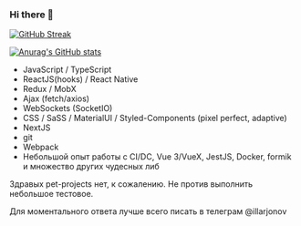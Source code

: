 ### Hi there 👋

[![GitHub Streak](https://github-readme-streak-stats.herokuapp.com/?user=illarjonov)](https://git.io/streak-stats)

[![Anurag's GitHub stats](https://github-readme-stats.vercel.app/api?username=anuraghazra)](https://github.com/anuraghazra/github-readme-stats) 
- JavaScript / TypeScript
- ReactJS(hooks) / React Native
- Redux / MobX
- Ajax (fetch/axios)
- WebSockets (SocketIO)
- CSS / SaSS / MaterialUI / Styled-Components (pixel perfect, adaptive)
- NextJS
- git
- Webpack
- Небольшой опыт работы с CI/DC, Vue 3/VueX, JestJS, Docker, formik 
и множество других чудесных либ

Здравых pet-projects нет, к сожалению. 
Не против выполнить небольшое тестовое. 

Для моментального ответа лучше всего писать в телеграм @illarjonov

<!--
**Illarjonov/illarjonov** is a ✨ _special_ ✨ repository because its `README.md` (this file) appears on your GitHub profile.

Here are some ideas to get you started:

- 🔭 I’m currently working on ...
- 🌱 I’m currently learning ...
- 👯 I’m looking to collaborate on ...
- 🤔 I’m looking for help with ...
- 💬 Ask me about ...
- 📫 How to reach me: ...
- 😄 Pronouns: ...
- ⚡ Fun fact: ...
-->
